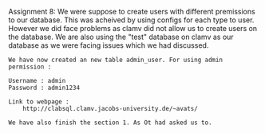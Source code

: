 Assignment 8:
    We were suppose to create users with different premissions to our database.
    This was acheived by using configs for each type to user. However we did face
    problems as clamv did not allow us to create users on the database. We are also
    using the "test" database on clamv as our database as we were facing issues 
    which we had discussed.

    We have now created an new table admin_user. For using admin permission :

    Username : admin
    Password : admin1234

    Link to webpage :
        http://clabsql.clamv.jacobs-university.de/~avats/

    We have also finish the section 1. As Ot had asked us to.
